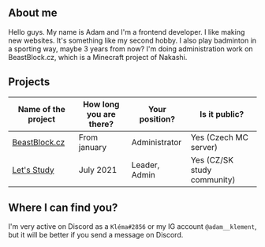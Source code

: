 ## About me
Hello guys. My name is Adam and I'm a frontend developer. I like making new websites. It's something like my second hobby. I also play badminton in a sporting way, maybe 3 years from now? I'm doing administration work on BeastBlock.cz, which is a Minecraft project of Nakashi.

## Projects

| Name of the project | How long you are there? | Your position? | Is it public? |
|--|--|--|--|
| [BeastBlock.cz](https://beastblock.cz)| From january | Administrator | Yes (Czech MC server) |
| [Let's Study](https://dsc.gg/uceni) | July 2021 | Leader, Admin | Yes (CZ/SK study community) |

## Where I can find you?
I'm very active on Discord as a `Kléma#2856` or my IG account `@adam__klement`, but it will be better if you send a message on Discord.
